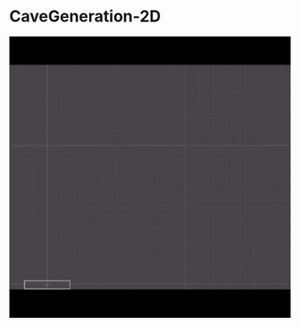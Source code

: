 # CaveGeneration-2D

![Alt Text](https://github.com/DanielKRing1/CaveGeneration-2D/blob/main/Demo/ProceduralCave.gif)
